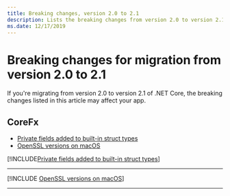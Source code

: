 ```yaml
---
title: Breaking changes, version 2.0 to 2.1
description: Lists the breaking changes from version 2.0 to version 2.1 of .NET Core.
ms.date: 12/17/2019
---
```

# Breaking changes for migration from version 2.0 to 2.1

If you're migrating from version 2.0 to version 2.1 of .NET Core, the breaking changes listed in this article may affect your app.

## CoreFx

- [Private fields added to built-in struct types](#private-fields-added-to-built-in-struct-types)
- [OpenSSL versions on macOS](#openssl-versions-on-macos)

[!INCLUDE[Private fields added to built-in struct types](~/includes/core-changes/corefx/2.1/instantiate-struct.md)]

***

[!INCLUDE [OpenSSL versions on macOS](../../../includes/core-changes/corefx/openssl-dependencies-macos.md)]

***
